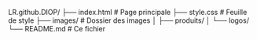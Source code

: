 LR.github.DIOP/
├── index.html      # Page principale
├── style.css       # Feuille de style
├── images/         # Dossier des images
│   ├── produits/
│   └── logos/
└── README.md       # Ce fichier
